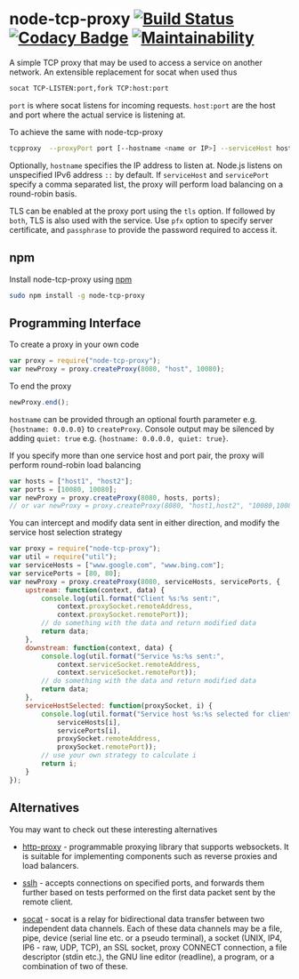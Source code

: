# node-tcp-proxy [![Build Status](https://semaphoreci.com/api/v1/tewarid/node-tcp-proxy/branches/master/badge.svg)](https://semaphoreci.com/tewarid/node-tcp-proxy) [![Codacy Badge](https://app.codacy.com/project/badge/Grade/a882a604851b494caf65b3913592da4c)](https://www.codacy.com/gh/tewarid/node-tcp-proxy/dashboard?utm_source=github.com&amp;utm_medium=referral&amp;utm_content=tewarid/node-tcp-proxy&amp;utm_campaign=Badge_Grade) [![Maintainability](https://api.codeclimate.com/v1/badges/119038e281e93a7d5d05/maintainability)](https://codeclimate.com/github/tewarid/node-tcp-proxy/maintainability)

A simple TCP proxy that may be used to access a service on another network. An extensible replacement for socat when used thus

```bash
socat TCP-LISTEN:port,fork TCP:host:port
```

`port` is where socat listens for incoming requests. `host:port` are the host and port where the actual service is listening at.

To achieve the same with node-tcp-proxy

```bash
tcpproxy  --proxyPort port [--hostname <name or IP>] --serviceHost host1,host2 --servicePort port1,port2 [--q] [--tls [both]] [--pfx file] [--passphrase secret]
```

Optionally, `hostname` specifies the IP address to listen at. Node.js listens on unspecified IPv6 address `::` by default. If `serviceHost` and `servicePort` specify a comma separated list, the proxy will perform load balancing on a round-robin basis.

TLS can be enabled at the proxy port using the `tls` option. If followed by `both`, TLS is also used with the service. Use `pfx` option to specify server certificate, and `passphrase` to provide the password required to access it.

## npm

Install node-tcp-proxy using [npm](https://www.npmjs.com/package/node-tcp-proxy)

```bash
sudo npm install -g node-tcp-proxy
```

## Programming Interface

To create a proxy in your own code

```javascript
var proxy = require("node-tcp-proxy");
var newProxy = proxy.createProxy(8080, "host", 10080);
```

To end the proxy

```javascript
newProxy.end();
```

`hostname` can be provided through an optional fourth parameter e.g. `{hostname: 0.0.0.0}` to `createProxy`. Console output may be silenced by adding `quiet: true` e.g. `{hostname: 0.0.0.0, quiet: true}`.

If you specify more than one service host and port pair, the proxy will perform round-robin load balancing

```javascript
var hosts = ["host1", "host2"];
var ports = [10080, 10080];
var newProxy = proxy.createProxy(8080, hosts, ports);
// or var newProxy = proxy.createProxy(8080, "host1,host2", "10080,10080");
```

You can intercept and modify data sent in either direction, and modify the service host selection strategy

```javascript
var proxy = require("node-tcp-proxy");
var util = require("util");
var serviceHosts = ["www.google.com", "www.bing.com"];
var servicePorts = [80, 80];
var newProxy = proxy.createProxy(8080, serviceHosts, servicePorts, {
    upstream: function(context, data) {
        console.log(util.format("Client %s:%s sent:",
            context.proxySocket.remoteAddress,
            context.proxySocket.remotePort));
        // do something with the data and return modified data
        return data;
    },
    downstream: function(context, data) {
        console.log(util.format("Service %s:%s sent:",
            context.serviceSocket.remoteAddress,
            context.serviceSocket.remotePort));
        // do something with the data and return modified data
        return data;
    },
    serviceHostSelected: function(proxySocket, i) {
        console.log(util.format("Service host %s:%s selected for client %s:%s.",
            serviceHosts[i],
            servicePorts[i],
            proxySocket.remoteAddress,
            proxySocket.remotePort));
        // use your own strategy to calculate i
        return i;
    }
});
```

## Alternatives

You may want to check out these interesting alternatives

* [http-proxy](https://github.com/http-party/node-http-proxy) - programmable proxying library that supports websockets. It is suitable for implementing components such as reverse proxies and load balancers.

* [sslh](https://github.com/yrutschle/sslh) - accepts connections on specified ports, and forwards them further based on tests performed on the first data packet sent by the remote client.

* [socat](http://www.dest-unreach.org/socat/) - socat is a relay for bidirectional data transfer between two independent data channels. Each of these data channels may be a file, pipe, device (serial line etc. or a pseudo terminal), a socket (UNIX, IP4, IP6 - raw, UDP, TCP), an SSL socket, proxy CONNECT connection, a file descriptor (stdin etc.), the GNU line editor (readline), a program, or a combination of two of these.

